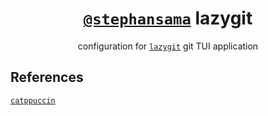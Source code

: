 <div align="center">

# [`@stephansama`](https://github.com/stephansama/stephansama) lazygit

configuration for [`lazygit`](https://github.com/jesseduffield/lazygit) git TUI application

</div>

## References

[`catppuccin`](https://github.com/catppuccin/lazygit)
